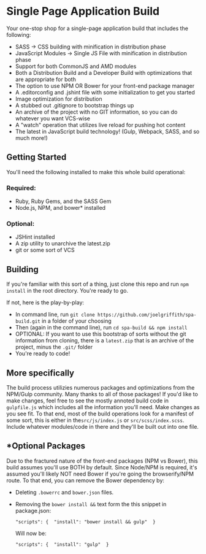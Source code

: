 # Single Page Application Build
Your one-stop shop for a single-page application build that includes the following:

- SASS -> CSS building with minification in distribution phase
- JavaScript Modules -> Single JS File with minification in distribution phase
- Support for both CommonJS and AMD modules
- Both a Distribution Build and a Developer Build with optimizations that are appropriate for both
- The option to use NPM OR Bower for your front-end package manager
- A .editorconfig and .jshint file with some initialization to get you started
- Image optimization for distribution
- A stubbed out .gitignore to bootstrap things up
- An archive of the project with no GIT information, so you can do whatever you want VCS-wise
- A "watch" operation that utilizes live reload for pushing hot content
- The latest in JavaScript build technology! (Gulp, Webpack, SASS, and so much more!)

## Getting Started
You'll need the following installed to make this whole build operational:

### Required:
- Ruby, Ruby Gems, and the SASS Gem
- Node.js, NPM, and bower* installed

### Optional: 
- JSHint installed
- A zip utility to unarchive the latest.zip
- git or some sort of VCS

## Building
If you're familiar with this sort of a thing, just clone this repo and run `npm install` in the root directory. You're ready to go.

If not, here is the play-by-play:

- In command line, run `git clone https://github.com/joelgriffith/spa-build.git` in a folder of your choosing
- Then (again in the command line), run `cd spa-build && npm install`
- OPTIONAL: If you want to use this bootstrap of sorts without the git information from cloning, there is a `latest.zip` that is an archive of the project, minus the `.git/` folder
- You're ready to code!

## More specifically
The build process utilizies numerous packages and optimizations from the NPM/Gulp community. Many thanks to all of those packages! 
If you'd like to make changes, feel free to see the mostly annoted build code in `gulpfile.js` which includes all the information you'll need. Make changes as you see fit.
To that end, most of the build operations look for a manifest of some sort, this is either in the`src/js/index.js` or `src/scss/index.scss`. Include whatever modules/code in there and they'll be built out into one file.

## *Optional Packages
Due to the fractured nature of the front-end packages (NPM vs Bower), this build assumes you'll use BOTH by default. Since Node/NPM is required, it's assumed you'll likely NOT need Bower if you're going the browserify/NPM route. To that end, you can remove the Bower dependency by:

 - Deleting `.bowerrc` and `bower.json` files.
 - Removing the `bower install &&` text form the this snippet in package.json:

 	`"scripts": { 
 		"install": "bower install && gulp" 
 	}`
	
	Will now be:

 	`"scripts": { 
 		"install": "gulp" 
 	}`